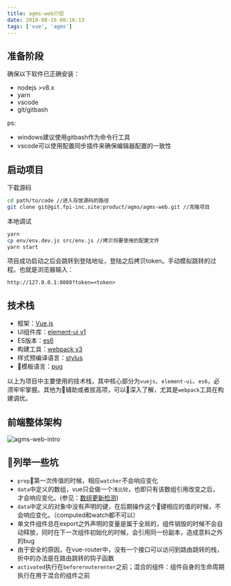```yaml
---
title: agms-web介绍
date: 2018-08-16 00:16:13
tags: ['vue', 'agms']
---
```


## 准备阶段

确保以下软件已正确安装：
- nodejs >v8.x
- yarn
- vscode
- git/gitbash

ps: 
* windows建议使用gitbash作为命令行工具
* vscode可以使用配置同步插件来确保编辑器配置的一致性

## 启动项目

下载源码
``` bash
cd path/to/code //进入存放源码的路径
git clone git@git.fpi-inc.site:product/agms/agms-web.git //克隆项目
```
本地调试
``` bash
yarn
cp env/env.dev.js src/env.js //拷贝将要使用的配置文件
yarn start
```
项目成功启动之后会跳转到登陆地址，登陆之后拷贝token。手动模拟跳转的过程。也就是浏览器输入：
```
http://127.0.0.1:8080?token=<token>
```

## 技术栈

* 框架：[Vue.js](https://cn.vuejs.org/index.html)
* UI组件库：[element-ui v1](http://element-cn.eleme.io/1.4/#/zh-CN/)
* ES版本：[es6](http://es6.ruanyifeng.com/)
* 构建工具：[webpack v3](https://webpack.js.org/)
* 样式预编译语言：[stylus](http://stylus-lang.com/)
* 模板语言：[pug](https://pugjs.org/api/getting-started.html)

以上为项目中主要使用的技术栈，其中核心部分为``vuejs``、``element-ui``、``es6``，必须牢牢掌握。其他为辅助或者拔高项，可以深入了解，尤其是``webpack``工具在构建调优。

## 前端整体架构
![agms-web-intro](http://on-img.com/chart_image/5b745729e4b067df5a0b57fa.png)

## 列举一些坑

- ``prop``第一次传值的时候，相应``watcher``不会响应变化
- ``data``中定义的数组，vue只会做一个``浅比较``，也即只有该数组引用改变之后，才会响应变化。(参见：[数组更新检测](https://cn.vuejs.org/v2/guide/list.html#%E6%95%B0%E7%BB%84%E6%9B%B4%E6%96%B0%E6%A3%80%E6%B5%8B))
- ``data``中定义的对象中没有声明的键，在后期操作这个键相应的值的时候，不会响应变化。（computed和watch都不可以）
- 单文件组件总在export之外声明的变量是属于全局的，组件销毁的时候不会自动释放，同时在下一次组件初始化的时候，会引用同一份副本，造成意料之外的bug
- 由于安全的原因，在vue-router中，没有一个接口可以访问到路由跳转的栈，折中的办法是在路由跳转的钩子函数
- ``activated``执行在``beforerouterenter``之前；混合的组件：组件自身的生命周期执行在用于混合的组件之前